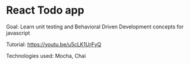 # React Todo app

Goal: Learn unit testing and Behavioral Driven Development concepts for javascript

Tutorial: https://youtu.be/u5cLK1UrFyQ

Technologies used: Mocha, Chai
